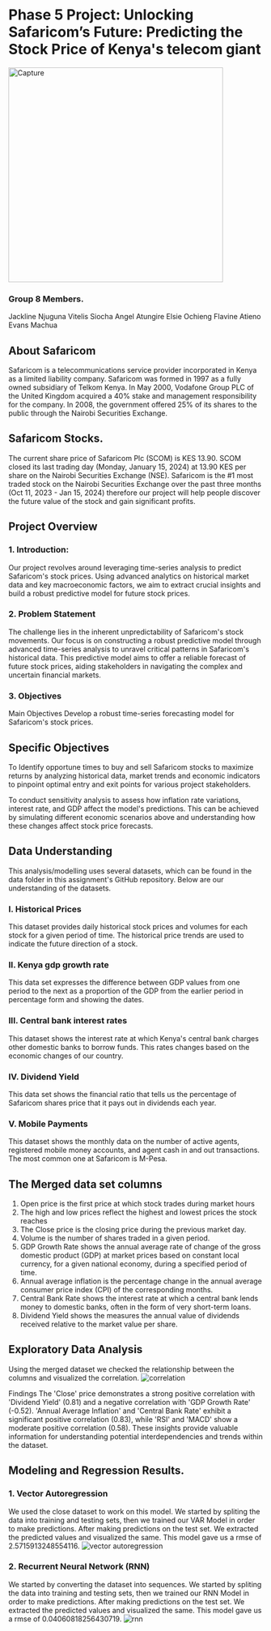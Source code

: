 # Phase 5 Project: Unlocking Safaricom’s Future: Predicting the Stock Price of Kenya's telecom giant

<img width="424" alt="Capture" src="https://github.com/Yaqi-graphics/Phase-5-project---safaricom/assets/137016696/148fe71e-b13d-415d-8aa5-7777b33881d5">

### Group 8 Members.
Jackline Njuguna
Vitelis Siocha
Angel Atungire
Elsie Ochieng
Flavine Atieno
Evans Machua

## About Safaricom
Safaricom is a telecommunications service provider incorporated in Kenya as a limited liability company. Safaricom was formed in 1997 as a fully owned subsidiary of Telkom Kenya. In May 2000, Vodafone Group PLC of the United Kingdom acquired a 40% stake and management responsibility for the company. In 2008, the government offered 25% of its shares to the public through the Nairobi Securities Exchange.

## Safaricom Stocks.
The current share price of Safaricom Plc (SCOM) is KES 13.90. SCOM closed its last trading day (Monday, January 15, 2024) at 13.90 KES per share on the Nairobi Securities Exchange (NSE). Safaricom is the #1 most traded stock on the Nairobi Securities Exchange over the past three months (Oct 11, 2023 - Jan 15, 2024) therefore our project will help people discover the future value of the stock and gain significant profits.

## Project Overview

### 1. Introduction:
Our project revolves around leveraging time-series analysis to predict Safaricom's stock prices. Using advanced analytics on historical market data and key macroeconomic factors, we aim to extract crucial insights and build a robust predictive model for future stock prices.

### 2. Problem Statement
The challenge lies in the inherent unpredictability of Safaricom's stock movements. Our focus is on constructing a robust predictive model through advanced time-series analysis to unravel critical patterns in Safaricom's historical data. This predictive model aims to offer a reliable forecast of future stock prices, aiding stakeholders in navigating the complex and uncertain financial markets.

### 3. Objectives
Main Objectives
Develop a robust time-series forecasting model for Safaricom's stock prices.

## Specific Objectives
To Identify opportune times to buy and sell Safaricom stocks to maximize returns by analyzing historical data, market trends and economic indicators to pinpoint optimal entry and exit points for various project stakeholders.

To conduct sensitivity analysis to assess how inflation rate variations, interest rate, and GDP affect the model's predictions. This can be achieved by simulating different economic scenarios above and understanding how these changes affect stock price forecasts.

## Data Understanding
This analysis/modelling uses several datasets, which can be found in the data folder in this assignment's GitHub repository. Below are our understanding of the datasets.

### I. Historical Prices
This dataset provides daily historical stock prices and volumes for each stock for a given period of time. The historical price trends are used to indicate the future direction of a stock.

### II. Kenya gdp growth rate
This data set expresses the difference between GDP values from one period to the next as a proportion of the GDP from the earlier period in percentage form and showing the dates.

### III. Central bank interest rates
This dataset shows the interest rate at which Kenya's central bank charges other domestic banks to borrow funds. This rates changes based on the economic changes of our country. 

### IV. Dividend Yield
This data set shows the financial ratio that tells us the percentage of Safaricom shares price that it pays out in dividends each year. 

### V. Mobile Payments
This dataset shows the monthly data on the number of active agents, registered mobile money accounts, and agent cash in and out transactions. The most common one at Safaricom is M-Pesa.

## The Merged data set columns
1. Open price is the first price at which stock trades during market hours
2. The high and low prices reflect the highest and lowest prices the stock reaches
3. The Close price is the closing price during the previous market day.
4. Volume is the number of shares traded in a given period.
5. GDP Growth Rate shows the annual average rate of change of the gross domestic product (GDP) at market prices based on constant local currency, for a given national economy, during a specified period of time.
6. Annual average inflation is the percentage change in the annual average consumer price index (CPI) of the corresponding months.
7. Central Bank Rate shows the interest rate at which a central bank lends money to domestic banks, often in the form of very short-term loans.
8. Dividend Yield shows the measures the annual value of dividends received relative to the market value per share.

## Exploratory Data Analysis
Using the merged dataset we checked the relationship between the columns and visualized the correlation.
![correlation](https://github.com/Yaqi-graphics/Phase-5-project---safaricom/assets/137016696/26fcaf40-27e9-4623-b1b2-8be6d06895d8)

Findings
The 'Close' price demonstrates a strong positive correlation with 'Dividend Yield' (0.81) and a negative correlation with 'GDP Growth Rate' (-0.52). 'Annual Average Inflation' and 'Central Bank Rate' exhibit a significant positive correlation (0.83), while 'RSI' and 'MACD' show a moderate positive correlation (0.58). These insights provide valuable information for understanding potential interdependencies and trends within the dataset.

## Modeling and Regression Results.
### 1. Vector Autoregression
We used the close dataset to work on this model. We started by spliting the data into training and testing sets, then we trained our VAR Model in order to make predictions. After making predictions on the test set. We extracted the predicted values and visualized the same. This model gave us a rmse of 2.5715913248554116.
![vector autoregression](https://github.com/Yaqi-graphics/Phase-5-project---safaricom/assets/137016696/ab770e07-4d91-4456-b612-e68af0595ef7)

### 2. Recurrent Neural Network (RNN)
We started by converting the dataset into sequences. We started by spliting the data into training and testing sets, then we trained our RNN Model in order to make predictions. After making predictions on the test set. We extracted the predicted values and visualized the same. This model gave us a rmse of 0.04060818256430719.
![rnn](https://github.com/Yaqi-graphics/Phase-5-project---safaricom/assets/137016696/5c97007f-9a14-4a0b-9a4b-90ff9edda5b5)










